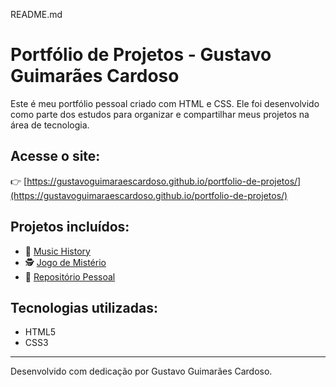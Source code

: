 README.md

# Portfólio de Projetos - Gustavo Guimarães Cardoso

Este é meu portfólio pessoal criado com HTML e CSS. Ele foi desenvolvido como parte dos estudos para organizar e compartilhar meus projetos na área de tecnologia.

## Acesse o site:

👉 [https://gustavoguimaraescardoso.github.io/portfolio-de-projetos/](https://gustavoguimaraescardoso.github.io/portfolio-de-projetos/)

## Projetos incluídos:

- 🎵 [Music History](https://github.com/GustavoGuimaraesCardoso/Music-History)  
- 🕵️ [Jogo de Mistério](https://github.com/GustavoGuimaraesCardoso/Jogo-de-mist-rio)  
- 👤 [Repositório Pessoal](https://github.com/GustavoGuimaraesCardoso/GustavoGuimaraesCardoso)

## Tecnologias utilizadas:

- HTML5
- CSS3

---

Desenvolvido com dedicação por Gustavo Guimarães Cardoso.
